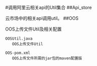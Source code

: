 #调用阿里云相关api的Util集合
##Api_store

  云市场中的相关api调用util。
##OOS

  OOS上传文件Util及相关配置
  
	OOSUtil.java
	   OOS上传文件Util
	   
	OOS-pom.xml
	   OOS上传文件所需的jar包的maven配置版
	
